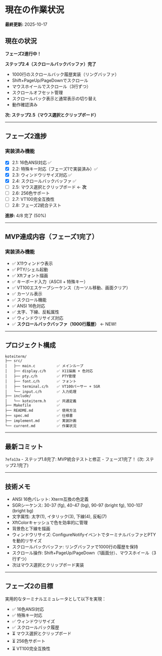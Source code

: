 # 現在の作業状況

**最終更新:** 2025-10-17

## 現在の状況

**フェーズ2進行中！**

**ステップ2.4（スクロールバックバッファ）完了**
- 1000行のスクロールバック履歴実装（リングバッファ）
- Shift+PageUp/PageDownでスクロール
- マウスホイールでスクロール（3行ずつ）
- スクロールオフセット管理
- スクロールバック表示と通常表示の切り替え
- 動作確認済み

**次: ステップ2.5（マウス選択とクリップボード）**

---

## フェーズ2進捗

### 実装済み機能
- [x] 2.1: 16色ANSI対応 ✅
- [x] 2.2: 特殊キー対応（フェーズ1で実装済み）✅
- [x] 2.3: ウィンドウリサイズ対応 ✅
- [x] 2.4: スクロールバックバッファ ✅
- [ ] 2.5: マウス選択とクリップボード ← **次**
- [ ] 2.6: 256色サポート
- [ ] 2.7: VT100完全互換性
- [ ] 2.8: フェーズ2統合テスト

**進捗:** 4/8 完了 (50%)

---

## MVP達成内容（フェーズ1完了）

### 実装済み機能
- ✅ X11ウィンドウ表示
- ✅ PTY/シェル起動
- ✅ Xftフォント描画
- ✅ キーボード入力（ASCII + 特殊キー）
- ✅ VT100エスケープシーケンス（カーソル移動、画面クリア）
- ✅ カーソル表示
- ✅ スクロール機能
- ✅ ANSI 16色対応
- ✅ 太字、下線、反転属性
- ✅ ウィンドウリサイズ対応
- ✅ **スクロールバックバッファ（1000行履歴）** ← NEW!

---

## プロジェクト構成

```
koteiterm/
├── src/
│   ├── main.c          ✅ メインループ
│   ├── display.c/h     ✅ X11描画 + 色対応
│   ├── pty.c/h         ✅ PTY管理
│   ├── font.c/h        ✅ フォント
│   ├── terminal.c/h    ✅ VT100パーサー + SGR
│   └── input.c/h       ✅ 入力処理
├── include/
│   └── koteiterm.h     ✅ 共通定義
├── Makefile            ✅
├── README.md           ✅ 使用方法
├── spec.md             ✅ 仕様書
├── implement.md        ✅ 実装計画
└── current.md          ✅ 作業状況
```

---

## 最新コミット

`7efa13a` - ステップ1.8完了: MVP統合テストと修正 - フェーズ1完了！
(次: ステップ2.1完了)

---

## 技術メモ

- ANSI 16色パレット: Xterm互換の色定義
- SGRシーケンス: 30-37 (fg), 40-47 (bg), 90-97 (bright fg), 100-107 (bright bg)
- 文字属性: 太字(1), イタリック(3), 下線(4), 反転(7)
- XftColorキャッシュで色を効率的に管理
- 背景色と下線を描画
- ウィンドウリサイズ: ConfigureNotifyイベントでターミナルバッファとPTYを動的リサイズ
- スクロールバックバッファ: リングバッファで1000行の履歴を保持
- スクロール操作: Shift+PageUp/PageDown（1画面分）、マウスホイール（3行ずつ）
- 次はマウス選択とクリップボード実装

---

## フェーズ2の目標

実用的なターミナルエミュレータとして以下を実現：
- ✅ 16色ANSI対応
- ✅ 特殊キー対応
- ✅ ウィンドウリサイズ
- ✅ スクロールバック履歴
- ⏳ マウス選択とクリップボード
- ⏳ 256色サポート
- ⏳ VT100完全互換性
